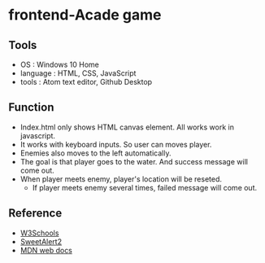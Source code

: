# frontend-Acade game

## Tools
- OS : Windows 10 Home
- language : HTML, CSS, JavaScript
- tools : Atom text editor, Github Desktop

## Function
- Index.html only shows HTML canvas element. All works work in javascript.
- It works with keyboard inputs. So user can moves player.
- Enemies also moves to the left automatically.
- The goal is that player goes to the water. And success message will come out.
- When player meets enemy, player's location will be reseted.
  + If player meets enemy several times, failed message will come out.

## Reference
- [W3Schools](https://www.w3schools.com/)
- [SweetAlert2](https://sweetalert2.github.io/)
- [MDN web docs](https://developer.mozilla.org/ko/)
